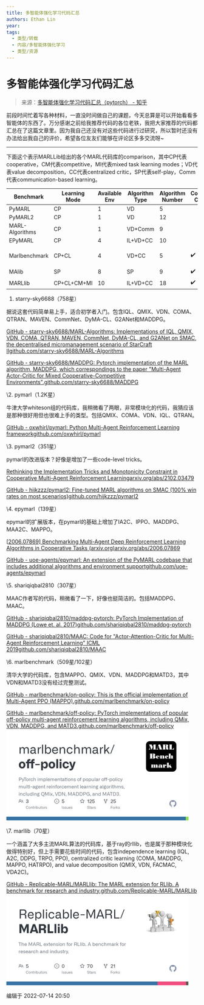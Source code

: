```yaml
---
title: 多智能体强化学习代码汇总
authors: Ethan Lin
year:
tags:
  - 类型/转载 
  - 内容/多智能体强化学习 
  - 类型/资源 
---
```



# 多智能体强化学习代码汇总






> 来源：[多智能体强化学习代码汇总（pytorch） - 知乎](https://zhuanlan.zhihu.com/p/541151047)

前段时间忙着写各种材料，一直没时间做自己的课题，今天总算是可以开始看看多智能体的东西了。万分感谢之前给我推荐代码的各位老铁，我把大家推荐的代码都汇总在了这篇文章里。因为我自己还没有对这些代码进行过研究，所以暂时还没有办法给出我自己的评价，希望各位友友们能够在评论区多多交流呀~

------

下面这个表示MARLLib给出的各个MARL代码库的comparison，其中CP代表cooperative，CM代表competitive，MI代表mixed task learning modes；VD代表value decomposition，CC代表centralized critic，SP代表self-play，Comm代表communication-based learning。

| Benchmark       | Learning Mode | Available Env | Algorithm Type | Algorithm Number | Continues Control | Distributed Training | Framework                  |
| --------------- | ------------- | ------------- | -------------- | ---------------- | ----------------- | -------------------- | -------------------------- |
| PyMARL          | CP            | 1             | VD             | 5                |                   |                      | *                          |
| PyMARL2         | CP            | 1             | VD             | 12               |                   |                      | PyMARL                     |
| MARL-Algorithms | CP            | 1             | VD+Comm        | 9                |                   |                      | *                          |
| EPyMARL         | CP            | 4             | IL+VD+CC       | 10               |                   |                      | PyMARL                     |
| Marlbenchmark   | CP+CL         | 4             | VD+CC          | 5                | ✔️                 |                      | pytorch-a2c-ppo-acktr-gail |
| MAlib           | SP            | 8             | SP             | 9                | ✔️                 |                      | *                          |
| MARLlib         | CP+CL+CM+MI   | 10            | IL+VD+CC       | 18               | ✔️                 | ✔️                    | Ray/RLlib                  |



1. starry-sky6688（758星）

据说这套代码简单易上手，适合初学者入门。包含IQL、QMIX、VDN、COMA、QTRAN、MAVEN、CommNet、DyMA-CL、G2ANet和MADDPG。



[GitHub - starry-sky6688/MARL-Algorithms: Implementations of IQL, QMIX, VDN, COMA, QTRAN, MAVEN, CommNet, DyMA-CL, and G2ANet on SMAC, the decentralised micromanagement scenario of StarCraft IIgithub.com/starry-sky6688/MARL-Algorithms](https://link.zhihu.com/?target=https%3A//github.com/starry-sky6688/MARL-Algorithms)

[GitHub - starry-sky6688/MADDPG: Pytorch implementation of the MARL algorithm, MADDPG, which correspondings to the paper "Multi-Agent Actor-Critic for Mixed Cooperative-Competitive Environments".github.com/starry-sky6688/MADDPG](https://link.zhihu.com/?target=https%3A//github.com/starry-sky6688/MADDPG)

\2. pymarl（1.2K星）

牛津大学whiteson组的代码库，我稍微看了两眼，非常模块化的代码，我猜应该是那种很好用但也很难上手的类型。包括QMIX、COMA、VDN、IQL、QTRAN。

[GitHub - oxwhirl/pymarl: Python Multi-Agent Reinforcement Learning frameworkgithub.com/oxwhirl/pymarl](https://link.zhihu.com/?target=https%3A//github.com/oxwhirl/pymarl)

\3. pymarl2（351星）

pymarl的改进版本？好像是增加了一些code-level tricks。

[Rethinking the Implementation Tricks and Monotonicity Constraint in Cooperative Multi-Agent Reinforcement Learningarxiv.org/abs/2102.03479](https://link.zhihu.com/?target=https%3A//arxiv.org/abs/2102.03479)

[GitHub - hijkzzz/pymarl2: Fine-tuned MARL algorithms on SMAC (100% win rates on most scenarios)github.com/hijkzzz/pymarl2](https://link.zhihu.com/?target=https%3A//github.com/hijkzzz/pymarl2)

\4. epymarl（139星）

epymarl的扩展版本，在pymarl的基础上增加了IA2C、IPPO、MADDPG、MAA2C、MAPPO。

[[2006.07869\] Benchmarking Multi-Agent Deep Reinforcement Learning Algorithms in Cooperative Tasks (arxiv.org)arxiv.org/abs/2006.07869](https://link.zhihu.com/?target=https%3A//arxiv.org/abs/2006.07869)

[GitHub - uoe-agents/epymarl: An extension of the PyMARL codebase that includes additional algorithms and environment supportgithub.com/uoe-agents/epymarl](https://link.zhihu.com/?target=https%3A//github.com/uoe-agents/epymarl)

\5. shariqiqbal2810（307星）

MAAC作者写的代码，稍微看了一下，好像也挺简洁的。包括MADDPG、MAAC。

[GitHub - shariqiqbal2810/maddpg-pytorch: PyTorch Implementation of MADDPG (Lowe et. al. 2017)github.com/shariqiqbal2810/maddpg-pytorch](https://link.zhihu.com/?target=https%3A//github.com/shariqiqbal2810/maddpg-pytorch)

[GitHub - shariqiqbal2810/MAAC: Code for "Actor-Attention-Critic for Multi-Agent Reinforcement Learning" ICML 2019github.com/shariqiqbal2810/MAAC](https://link.zhihu.com/?target=https%3A//github.com/shariqiqbal2810/MAAC)

\6. marlbenchmark（509星/102星）

清华大学的代码库，包含MAPPO、QMIX、VDN、MADDPG和MATD3，其中VDN和MATD3没有经过完整测试。

[GitHub - marlbenchmark/on-policy: This is the official implementation of Multi-Agent PPO (MAPPO).github.com/marlbenchmark/on-policy](https://link.zhihu.com/?target=https%3A//github.com/marlbenchmark/on-policy)

[GitHub - marlbenchmark/off-policy: PyTorch implementations of popular off-policy multi-agent reinforcement learning algorithms, including QMix, VDN, MADDPG, and MATD3.github.com/marlbenchmark/off-policy![img](多智能体强化学习代码汇总.assets/v2-e4c2e20c96e92514088415741b157221_180x120-20220714220601313.jpg)](https://link.zhihu.com/?target=https%3A//github.com/marlbenchmark/off-policy)



\7. marllib（70星）

一个涵盖了大多主流MARL算法的代码库，基于ray的rllib，也是属于那种模块化做得特别好，但上手需要花些时间的代码，包含independence learning (IQL, A2C, DDPG, TRPO, PPO), centralized critic learning (COMA, MADDPG, MAPPO, HATRPO), and value decomposition (QMIX, VDN, FACMAC, VDA2C)。

[GitHub - Replicable-MARL/MARLlib: The MARL extension for RLlib. A benchmark for research and industry.github.com/Replicable-MARL/MARLlib![img](多智能体强化学习代码汇总.assets/v2-fe398353c46453d061f6aff20aa8ef7a_180x120-20220714220611676.jpg)](https://link.zhihu.com/?target=https%3A//github.com/Replicable-MARL/MARLlib)



编辑于 2022-07-14 20:50
